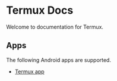 # Termux Docs

Welcome to documentation for Termux.

## Apps

The following Android apps are supported.

- [Termux app](apps/termux/index.md)
